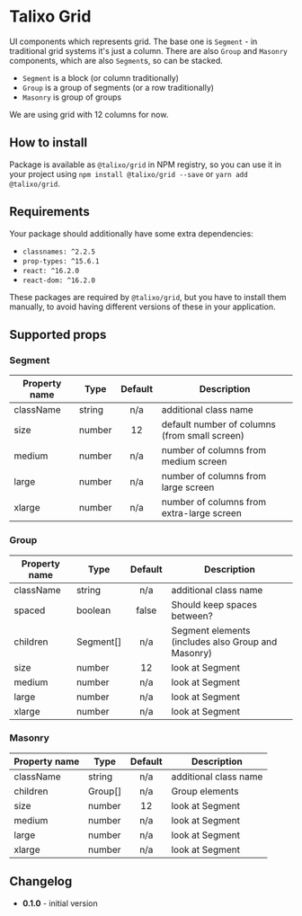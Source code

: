 # Talixo Grid

UI components which represents grid. The base one is `Segment` - in traditional grid systems it's just a column.
There are also `Group` and `Masonry` components, which are also `Segment`s, so can be stacked.

- `Segment` is a block (or column traditionally)
- `Group` is a group of segments (or a row traditionally)
- `Masonry` is group of groups

We are using grid with 12 columns for now.

## How to install

Package is available as `@talixo/grid` in NPM registry, so you can use it in your project
using `npm install @talixo/grid --save` or `yarn add @talixo/grid`.

## Requirements

Your package should additionally have some extra dependencies:

- `classnames: ^2.2.5`
- `prop-types: ^15.6.1`
- `react: ^16.2.0`
- `react-dom: ^16.2.0`

These packages are required by `@talixo/grid`, but you have to install them manually,
to avoid having different versions of these in your application.

## Supported props

### Segment

Property name | Type        | Default | Description
--------------|-------------|:-------:|--------------------------------
className     | string      | n/a     | additional class name
size          | number      | 12      | default number of columns (from small screen)
medium        | number      | n/a     | number of columns from medium screen
large         | number      | n/a     | number of columns from large screen
xlarge        | number      | n/a     | number of columns from extra-large screen

### Group

Property name | Type        | Default | Description
--------------|-------------|:-------:|--------------------------------
className     | string      | n/a     | additional class name
spaced        | boolean     | false   | Should keep spaces between?
children      | Segment[]   | n/a     | Segment elements (includes also Group and Masonry)
size          | number      | 12      | look at Segment
medium        | number      | n/a     | look at Segment
large         | number      | n/a     | look at Segment
xlarge        | number      | n/a     | look at Segment

### Masonry

Property name | Type        | Default | Description
--------------|-------------|:-------:|--------------------------------
className     | string      | n/a     | additional class name
children      | Group[]     | n/a     | Group elements
size          | number      | 12      | look at Segment
medium        | number      | n/a     | look at Segment
large         | number      | n/a     | look at Segment
xlarge        | number      | n/a     | look at Segment

## Changelog

- **0.1.0** - initial version
